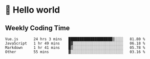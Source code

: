 # 🍻 Hello world

## Weekly Coding Time
<!--START_SECTION:waka-->

```text
Vue.js       24 hrs 3 mins   ████████████████████▒░░░░   81.80 %
JavaScript   1 hr 49 mins    █▓░░░░░░░░░░░░░░░░░░░░░░░   06.18 %
Markdown     1 hr 41 mins    █▒░░░░░░░░░░░░░░░░░░░░░░░   05.78 %
Other        55 mins         ▓░░░░░░░░░░░░░░░░░░░░░░░░   03.16 %
```

<!--END_SECTION:waka-->
